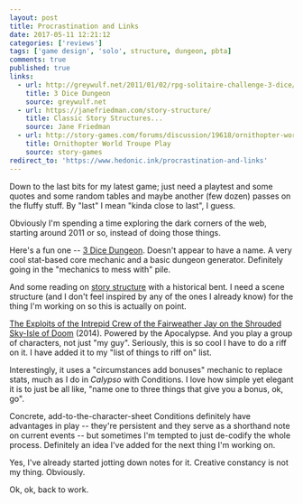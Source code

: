 ```yaml
---
layout: post
title: Procrastination and Links
date: 2017-05-11 12:21:12
categories: ['reviews']
tags: ['game design', 'solo', structure, dungeon, pbta]
comments: true
published: true
links:
  - url: http://greywulf.net/2011/01/02/rpg-solitaire-challenge-3-dice/
    title: 3 Dice Dungeon
    source: greywulf.net
  - url: https://janefriedman.com/story-structure/
    title: Classic Story Structures...
    source: Jane Friedman
  - url: http://story-games.com/forums/discussion/19618/ornithopter-world-troupe-play-powered-by-the-apocalypse
    title: Ornithopter World Troupe Play
    source: story-games
redirect_to: 'https://www.hedonic.ink/procrastination-and-links'
---
```


Down to the last bits for my latest game; just need a playtest and some quotes and some random tables and maybe another (few dozen) passes on the fluffy stuff. By "last" I mean "kinda close to last", I guess.

Obviously I'm spending a time exploring the dark corners of the web, starting around 2011 or so, instead of doing those things.

<!--more-->

Here's a fun one -- [3 Dice Dungeon](http://greywulf.net/2011/01/02/rpg-solitaire-challenge-3-dice/). Doesn't appear to have a name. A very cool stat-based core mechanic and a basic dungeon generator. Definitely going in the "mechanics to mess with" pile.

And some reading on [story structure](https://janefriedman.com/story-structure/) with a historical bent. I need a scene structure (and I don't feel inspired by any of the ones I already know) for the thing I'm working on so this is actually on point.

[The Exploits of the Intrepid Crew of the Fairweather Jay on the Shrouded Sky-Isle of Doom](http://story-games.com/forums/discussion/19618/ornithopter-world-troupe-play-powered-by-the-apocalypse) (2014). Powered by the Apocalypse. And you play a group of characters, not just "my guy". Seriously, this is so cool I have to do a riff on it. I have added it to my "list of things to riff on" list.

Interestingly, it uses a "circumstances add bonuses" mechanic to replace stats, much as I do in *Calypso* with Conditions. I love how simple yet elegant it is to just be all like, "name one to three things that give you a bonus, ok, go".

Concrete, add-to-the-character-sheet Conditions definitely have advantages in play -- they're persistent and they serve as a shorthand note on current events -- but sometimes I'm tempted to just de-codify the whole process. Definitely an idea I've added for the next thing I'm working on.

Yes, I've already started jotting down notes for it. Creative constancy is not my thing. Obviously.

Ok, ok, back to work.
